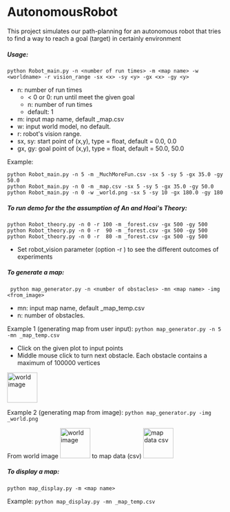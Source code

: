 # AutonomousRobot
This project simulates our path-planning for an autonomous robot that tries to find a way to reach a goal (target)
in certainly environment 
##### Usage:
``` python Robot_main.py -n <number of run times> -m <map name> -w <worldname> -r vision_range -sx <x> -sy <y> -gx <x> -gy <y> ```

* n: number of run times
    - < 0 or 0: run until meet the given goal
    - n: number of run times
    - default: 1
* m: input map name, default _map.csv
* w: input world model, no default.
* r: robot's vision range.
* sx, sy: start point of (x,y), type = float, default = 0.0, 0.0
* gx, gy: goal point of (x,y), type = float, default = 50.0, 50.0

Example: 
```
python Robot_main.py -n 5 -m _MuchMoreFun.csv -sx 5 -sy 5 -gx 35.0 -gy 50.0
python Robot_main.py -n 0 -m _map.csv -sx 5 -sy 5 -gx 35.0 -gy 50.0
python Robot_main.py -n 0 -w _world.png -sx 5 -sy 10 -gx 180.0 -gy 180
```
##### To run demo for the the assumption of An and Hoai's Theory:
``` 
python Robot_theory.py -n 0 -r 100 -m _forest.csv -gx 500 -gy 500
python Robot_theory.py -n 0 -r  90 -m _forest.csv -gx 500 -gy 500
python Robot_theory.py -n 0 -r  80 -m _forest.csv -gx 500 -gy 500
```
* Set robot_vision parameter (option -r ) to see the different outcomes of experiments

##### To generate a map: 
``` python map_generator.py -n <number of obstacles> -mn <map name> -img <from_image>```

* mn: input map name, default _map_temp.csv
* n: number of obstacles.

Example 1 (generating map from user input):  ``` python map_generator.py -n 5 -mn _map_temp.csv  ```
- Click on the given plot to input points
- Middle mouse click to turn next obstacle. Each obstacle contains a maximum of 100000 vertices

<img src="https://github.com/ThanhBinhTran/autonomousRobot/blob/main/Map_generator/map_display_user_input_demo.png" width="70" alt="world image">

Example 2 (generating map from image):  ``` python map_generator.py -img _world.png ```

From world image <img src="https://github.com/ThanhBinhTran/autonomousRobot/blob/main/Map_generator/_world.png" width="70" alt="world image"> to map data (csv) <img src="https://github.com/ThanhBinhTran/autonomousRobot/blob/main/Map_generator/map_display_world_demo.png" width="70" alt="map data csv">



##### To display a map: 
``` python map_display.py -m <map name> ```

Example: ``` python map_display.py -mn _map_temp.csv ```